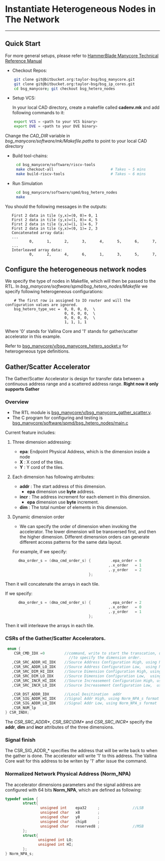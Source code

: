 # Instantiate Heterogeneous Nodes in The Network
---
## Quick Start

For more general setups, please refer to [HammerBlade Manycore 
Technical Reference Manual](https://docs.google.com/document/d/1b2g2nnMYidMkcn6iHJ9NGjpQYfZeWEmMdLeO_3nLtgo/edit?usp=sharing)


* Checkout Repos:

```bash
    git clone git@bitbucket.org:taylor-bsg/bsg_manycore.git 
    git clone git@bitbucket.org:taylor-bsg/bsg_ip_cores.git 
    cd bsg_manycore; git checkout bsg_hetero_nodes
```

* Setup VCS:

   In your local CAD directory, create a makefile called **cadenv.mk** and add following commands to it:
   
```bash
    export VCS = <path to your VCS binary>
    export DVE = <path to your DVE binary>
```

Change the *CAD\_DIR* variable in *bsg_manycore/software/mk/Makefile.paths* to point to your local CAD directory

* Build tool-chains:
```bash
     cd bsg_manycore/software/riscv-tools
     make checkout-all                          # Takes ~ 5 mins
     make build-riscv-tools                     # Takes ~ 6 mins
```

* Run Simulation
```bash
     cd bsg_manycore/software/spmd/bsg_hetero_nodes
     make
```
   You should the following messages in the outputs:
   
```
   First 2 data in tile (y,x)=(0, 0)= 0, 1
   First 2 data in tile (y,x)=(1, 0)= 4, 5
   First 2 data in tile (y,x)=(1, 1)= 6, 7
   First 2 data in tile (y,x)=(0, 1)= 2, 3
   Concatenated array data:
   ...
           0,      1,      2,      3,      4,      5,      6,      7,
   ...
   Interleaved array data:
           0,      2,      4,      6,      1,      3,      5,      7,
```

## Configure the heterogeneous network nodes

We specify the type of nodes in Makefile, which will then be passed to the RTL. In *bsg_manycore/software/spmd/bsg\_hetero\_nodes/Makefile*  we specify following heterogeneous configurations:

```
    # The first row is assigned to IO router and will the configuration values are ignored.
    bsg_hetero_type_vec =  0, 0, 0, 0,  \
                           0, 0, 0, 0,  \
                           0, 0, 0, 0,  \
                           1, 1, 1, 1
```

Where '0' stands for Vallina Core and '1' stands for gather/scatter accelerator in this example. 

Refer to [bsg\_manycore/v/bsg\_manycore\_hetero\_socket.v](https://bitbucket.org/taylor-bsg/bsg_manycore/src/bsg_hetero_nodes/v/bsg_manycore_hetero_socket.v) for heterogeneous type definitions.

## Gather/Scatter Accelerator

The Gather/Scatter Accelerator is design for transfer data between a continuous address range and a scattered address range. **Right now it only supports Gather**

### Overview
* The RTL module is  [bsg\_manycore/v/bsg\_manycore\_gather\_scatter.v](https://bitbucket.org/taylor-bsg/bsg_manycore/src/bsg_hetero_nodes/v/bsg_manycore_hetero_socket.v). 
* The C program for configuring and testing is [bsg\_manycore/software/spmd/bsg\_hetero\_nodes/main.c](https://bitbucket.org/taylor-bsg/bsg_manycore/src/bsg_hetero_nodes/software/spmd/bsg_hetero_nodes/main.c)

Current feature includes:

1. Three dimension addressing:
      * **epa**: Endpoint Physical Address, which is the dimension inside a node
      * **X**  : X cord of the tiles.
      * **Y**  : Y cord of the tiles.
2. Each dimension has following atrributes:   
      * **addr**  : The start address of this dimension.
          * **epa** dimension use **byte** address. 
      * **incr**  : The address increment for each element in this dimension.
          * **epa** dimension use **byte** increment.
      * **dim**   : The total number of elements in this dimension. 
3. Dynamic dimension order
      * We can specify the order of dimension when invoking the accelerator. The lower dimension will be transversed first, and then the higher dimension. Different dimensnion orders can generate different access patterns for the same data layout. 

   For example, if we specify:
```c++
      dma_order_s = (dma_cmd_order_s) {         .epa_order = 0
                                               ,.x_order   = 1
                                               ,.y_order   = 2
                                      };
```
 Then it will concatenate the arrays in each tile. 

  If we specify:
```c++
      dma_order_s = (dma_cmd_order_s) {         .epa_order = 2
                                               ,.x_order   = 0
                                               ,.y_order   = 1
                                      };
```
 Then it will interleave the arrays in each tile. 

### CSRs of the Gather/Scatter Accelerators.

```c++
 enum {
    CSR_CMD_IDX =0         //command, write to start the transcation, using dma_cmd_order_s 
                             //to specify the dimension order.
   ,CSR_SRC_ADDR_HI_IDX    //Source Address Configuration High, using Norm_NPA_s format
   ,CSR_SRC_ADDR_LO_IDX    //Source Address Configuration Low,  using Norm_NPA_s format
   ,CSR_SRC_DIM_HI_IDX     //Source Dimension Configuration High, using Norm_NPA_s format
   ,CSR_SRC_DIM_LO_IDX     //Source Dimension Configuration Low,  using Norm_NPA_s format
   ,CSR_SRC_INCR_HI_IDX    //Source Increasement Configuration High, using Norm_NPA_s format
   ,CSR_SRC_INCR_LO_IDX    //Source Increasement Configuration Low,  using Norm_NPA_s format

   ,CSR_DST_ADDR_IDX       //Local Desitination  addr
   ,CSR_SIG_ADDR_HI_IDX    //Signal Addr High, using Norm_NPA_s format
   ,CSR_SIG_ADDR_LO_IDX    //Signal Addr Low, using Norm_NPA_s format
   ,CSR_NUM_lp
} CSR_INDX;
```

The _CSR\_SRC\_ADDR\*_, _CSR\_SRC\DIM\*_ and _CSR\_SRC\_INCR\*_ specify the **addr**, **dim** and **incr** attributes of the three dimensions. 

### Signal finish

The CSR\_SIG\_ADDR\_\* specifies the address that will be write back to when the gather is done. The accelerator will write '1' to this address. 
The Vallina Core wait for this address to be writen by '1' after issue the command.

### Normalized Network Physical Address (Norm_NPA)

The accelerator dimensions parameters and the signal address are configured with 64 bits **Norm_NPA**, which are defined as following:

```c++
typedef union {
        struct{ 
                unsigned int    epa32     ;               //LSB
                unsigned char   x8        ;
                unsigned char   y8        ;
                unsigned char   chip8     ;
                unsigned char   reserved8 ;               //MSB
        };
        struct{
               unsigned int LO;
               unsigned int HI;
        };
} Norm_NPA_s;
```
